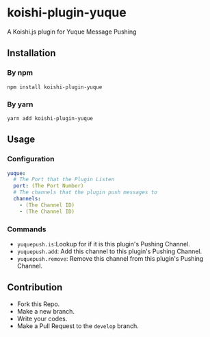 # koishi-plugin-yuque

A Koishi.js plugin for Yuque Message Pushing

## Installation

### By npm

`npm install koishi-plugin-yuque `

### By yarn

`yarn add koishi-plugin-yuque`

## Usage

### Configuration

```yaml
yuque:
  # The Port that the Plugin Listen
  port: (The Port Number)
  # The channels that the plugin push messages to
  channels: 
  	- (The Channel ID)
  	- (The Channel ID)
```

### Commands

- `yuquepush.is`:Lookup for if it is this plugin's Pushing Channel.
- `yuquepush.add`: Add this channel to this plugin's Pushing Channel.
- `yuquepush.remove`: Remove this channel from this plugin's Pushing Channel.

## Contribution

- Fork this Repo.
- Make a new branch.
- Write your codes.
- Make a Pull Request to the `develop` branch.
